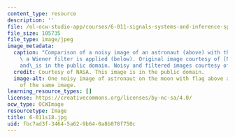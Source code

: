 ```yaml
---
content_type: resource
description: ''
file: /ol-ocw-studio-app/courses/6-011-signals-systems-and-inference-spring-2018/fbc7ad3f34645a629b640a8b078f750c_6-011s18.jpg
file_size: 105735
file_type: image/jpeg
image_metadata:
  caption: "Comparison of a noisy image of an astronaut (above) with the image after\
    \ a Wiener filter is applied (below). Original image courtesy of [NASA](https://www.flickr.com/photos/nasacommons/9460192744/in/album-72157634974031758/)\_\
    and\_is in the public domain. Noisy and filtered images courtesy of OCW."
  credit: Courtesy of NASA. This image is in the public domain.
  image-alt: One noisy image of astronaut on the moon with flag above a fixed version
    of the same image.
learning_resource_types: []
license: https://creativecommons.org/licenses/by-nc-sa/4.0/
ocw_type: OCWImage
resourcetype: Image
title: 6-011s18.jpg
uid: fbc7ad3f-3464-5a62-9b64-0a8b078f750c
---
```

